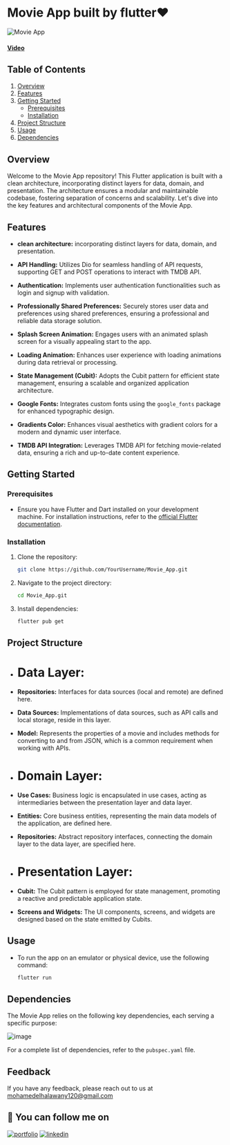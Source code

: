 # Movie App built by flutter❤️ 

![Movie App](https://github.com/Halawany1/Movie-App/assets/96886506/604577db-7f40-4cb4-b6a9-848c54cd0ed6)

#### [Video](https://www.linkedin.com/posts/mohamed-elhalawany-329314220_movie-flutter-dart-activity-7108075317000323072-Q0lK?utm_source=share&utm_medium=member_desktop)

## Table of Contents
1. [Overview](#overview)
2. [Features](#features)
3. [Getting Started](#getting-started)
   - [Prerequisites](#prerequisites)
   - [Installation](#installation)
4. [Project Structure](#project-structure)
5. [Usage](#usage)
6. [Dependencies](#dependencies)

## Overview

Welcome to the Movie App repository! This Flutter application is built with a clean architecture, incorporating distinct layers for data, domain, and presentation. The architecture ensures a modular and maintainable codebase, fostering separation of concerns and scalability. Let's dive into the key features and architectural components of the Movie App.

## Features

- **clean architecture:**  incorporating distinct layers for data, domain, and presentation.
  
- **API Handling:** Utilizes Dio for seamless handling of API requests, supporting GET and POST operations to interact with TMDB API.

- **Authentication:** Implements user authentication functionalities such as login and signup with validation.

- **Professionally Shared Preferences:** Securely stores user data and preferences using shared preferences, ensuring a professional and reliable data storage solution.

- **Splash Screen Animation:** Engages users with an animated splash screen for a visually appealing start to the app.

- **Loading Animation:** Enhances user experience with loading animations during data retrieval or processing.

- **State Management (Cubit):** Adopts the Cubit pattern for efficient state management, ensuring a scalable and organized application architecture.

- **Google Fonts:** Integrates custom fonts using the `google_fonts` package for enhanced typographic design.

- **Gradients Color:** Enhances visual aesthetics with gradient colors for a modern and dynamic user interface.

- **TMDB API Integration:** Leverages TMDB API for fetching movie-related data, ensuring a rich and up-to-date content experience.

## Getting Started

### Prerequisites

- Ensure you have Flutter and Dart installed on your development machine. For installation instructions, refer to the [official Flutter documentation](https://flutter.dev/docs/get-started/install).

### Installation

1. Clone the repository:

   ```bash
   git clone https://github.com/YourUsername/Movie_App.git
1. Navigate to the project directory:
    ```bash
   cd Movie_App.git
2. Install dependencies:
    ```bash
   flutter pub get

## Project Structure

- # Data Layer:

- **Repositories:** Interfaces for data sources (local and remote) are defined here.
- **Data Sources:** Implementations of data sources, such as API calls and local storage, reside in this layer.
- **Model:** Represents the properties of a movie and includes methods for converting to and from JSON, which is a common requirement when working with APIs.

- # Domain Layer:

- **Use Cases:** Business logic is encapsulated in use cases, acting as intermediaries between the presentation layer and data layer.
- **Entities:** Core business entities, representing the main data models of the application, are defined here.
- **Repositories:** Abstract repository interfaces, connecting the domain layer to the data layer, are specified here.

- # Presentation Layer:

- **Cubit:** The Cubit pattern is employed for state management, promoting a reactive and predictable application state.
- **Screens and Widgets:** The UI components, screens, and widgets are designed based on the state emitted by Cubits.


  
## Usage
- To run the app on an emulator or physical device, use the following command:
   ```bash
   flutter run

## Dependencies

The Movie App relies on the following key dependencies, each serving a specific purpose:

![image](https://github.com/Halawany1/Movie-App/assets/96886506/b7274b05-0646-4181-a544-c3920b65f1c8)


For a complete list of dependencies, refer to the `pubspec.yaml` file.

## Feedback

If you have any feedback, please reach out to us at mohamedelhalawany120@gmail.com

## 🔗 You can follow me on

[![portfolio](https://img.shields.io/badge/GitHub-100000?style=for-the-badge&logo=github&logoColor=white)](https://github.com/halawany1)
[![linkedin](https://img.shields.io/badge/linkedin-0A66C2?style=for-the-badge&logo=linkedin&logoColor=white)](https://www.linkedin.com/in/mohamed-elhalawany-329314220/)

